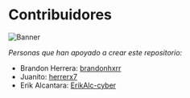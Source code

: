 # Contribuidores

![Banner](./images/banner.png)

_Personas que han apoyado a crear este repositorio:_<br>

* Brandon Herrera: [brandonhxrr](https://github.com/brandonhxrr/)
* Juanito: [herrerx7](https://github.com/herrerx7/)
* Erik Alcantara: [ErikAlc-cyber](https://github.com/ErikAlc-cyber/)
